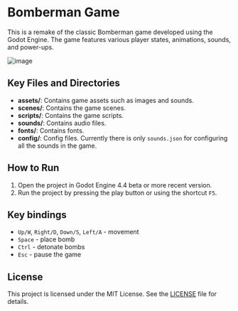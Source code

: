 # Bomberman Game

This is a remake of the classic Bomberman game developed using the Godot Engine. The game features various player states, animations, sounds, and power-ups.

![image](https://github.com/user-attachments/assets/1e476ccf-818b-4c21-91d6-a9ab70599b94)

## Key Files and Directories

- **assets/**: Contains game assets such as images and sounds.
- **scenes/**: Contains the game scenes.
- **scripts/**: Contains the game scripts.
- **sounds/**: Contains audio files.
- **fonts/**: Contains fonts.
- **config/**: Config files. Currently there is only `sounds.json` for configuring all the sounds in the game.

## How to Run

1. Open the project in Godot Engine 4.4 beta or more recent version.
2. Run the project by pressing the play button or using the shortcut `F5`.

## Key bindings

- `Up/W`, `Right/D`, `Down/S`, `Left/A` - movement
- `Space` - place bomb
- `Ctrl` - detonate bombs
- `Esc` - pause the game

## License

This project is licensed under the MIT License. See the [LICENSE](LICENSE) file for details.
